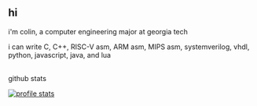 ## hi
i'm colin, a computer engineering major at georgia tech

i can write C, C++, RISC-V asm, ARM asm, MIPS asm, systemverilog, vhdl, python, javascript, java, and lua

<br>
github stats

[![profile stats](https://github-readme-stats.vercel.app/api?username=colinhartigan&theme=graywhite)]()
